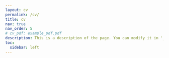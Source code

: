 ```yaml
---
layout: cv
permalink: /cv/
title: cv
nav: true
nav_order: 5
# cv_pdf: example_pdf.pdf
description: This is a description of the page. You can modify it in '_pages/cv.md'. You can also change or remove the top pdf download button.
toc:
  sidebar: left
---
```


